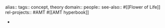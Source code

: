 alias::
tags:: concept, theory
domain::
people::
see-also:: #[[Flower of Life]]
rel-projects:: #AMT #[[AMT hyperbook]]


-
